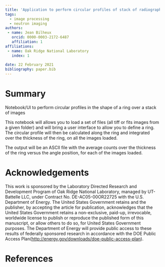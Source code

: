 ```yaml
---
title: 'Application to perform circular profiles of stack of radiographs'
tags:
  - image processing
  - neutron imaging
authors:
 - name: Jean Bilheux
   orcid: 0000-0003-2172-6487
   affiliation: 1
affiliations:
 - name: Oak Ridge National Laboratory
   index: 1
   
date: 22 February 2021
bibliography: paper.bib
---
```


# Summary

Notebook/UI to perform circular profiles in the shape of a ring over a stack of images

This notebook will allows you to load a set of files (all tiff or fits images from a given folder) and will
bring a user interface to allow you to define a ring. The circular profile will then be calculated along the
ring and integrated over the thickness of the ring, on all the images loaded.

The output will be an ASCII file with the average counts over the thickness of the ring versus the
angle position, for each of the images loaded.

# Acknowledgements
This work is sponsored by the Laboratory Directed Research and
Development Program of Oak Ridge National Laboratory, managed by
UT-Battelle LLC, under Contract No. DE-AC05-00OR22725 with the U.S. 
Department of Energy. The United States Government retains and the 
publisher, by accepting the article for publication, acknowledges 
that the United States Government retains a non-exclusive, paid-up, 
irrevocable, worldwide license to publish or reproduce the published 
form of this manuscript, or allow others to do so, for United States 
Government purposes. The Department of Energy will provide public 
access to these results of federally sponsored research in accordance 
with the DOE Public Access Plan(http://energy.gov/downloads/doe-public-access-plan).

# References


